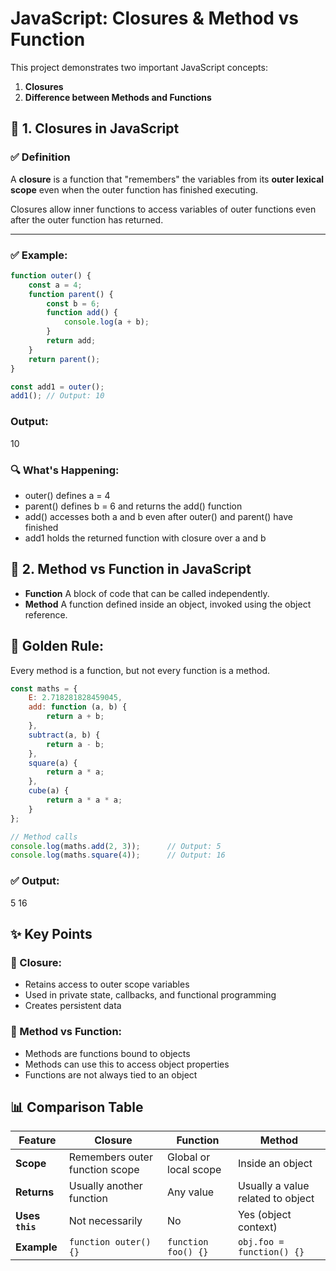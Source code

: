 # JavaScript: Closures & Method vs Function

This project demonstrates two important JavaScript concepts:
1. **Closures**
2. **Difference between Methods and Functions**


## 🧠 1. Closures in JavaScript

### ✅ Definition

A **closure** is a function that "remembers" the variables from its **outer lexical scope** even when the outer function has finished executing.

Closures allow inner functions to access variables of outer functions even after the outer function has returned.

---

### ✅ Example:

```js
function outer() {
    const a = 4;
    function parent() {
        const b = 6;
        function add() {
            console.log(a + b);
        }
        return add;
    }
    return parent();
}

const add1 = outer();
add1(); // Output: 10
```

###  Output:
10


### 🔍 What's Happening:
- outer() defines a = 4
- parent() defines b = 6 and returns the add() function
- add() accesses both a and b even after outer() and parent() have finished
- add1 holds the returned function with closure over a and b

## 🧩 2. Method vs Function in JavaScript

- **Function**	A block of code that can be called independently.
- **Method**	A function defined inside an object, invoked using the object reference.

## 🔁 Golden Rule:
Every method is a function, but not every function is a method.

```js
const maths = {
    E: 2.718281828459045,
    add: function (a, b) {
        return a + b;
    },
    subtract(a, b) {
        return a - b;
    },
    square(a) {
        return a * a;
    },
    cube(a) {
        return a * a * a;
    }
};

// Method calls
console.log(maths.add(2, 3));      // Output: 5
console.log(maths.square(4));      // Output: 16
```

### ✅ Output:
5
16


## ✨ Key Points
### 🔐 Closure:

- Retains access to outer scope variables
- Used in private state, callbacks, and functional programming
- Creates persistent data

### 🧩 Method vs Function:

- Methods are functions bound to objects
- Methods can use this to access object properties
- Functions are not always tied to an object

## 📊 Comparison Table

| Feature     | Closure                          | Function               | Method                             |
|-------------|----------------------------------|------------------------|------------------------------------|
| **Scope**   | Remembers outer function scope   | Global or local scope | Inside an object                   |
| **Returns** | Usually another function         | Any value             | Usually a value related to object |
| **Uses `this`** | Not necessarily              | No                     | Yes (object context)              |
| **Example** | `function outer() {}`            | `function foo() {}`    | `obj.foo = function() {}`         |
